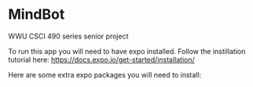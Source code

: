 # MindBot
WWU CSCI 490 series senior project

To run this app you will need to have expo installed. Follow the instillation tutorial here: https://docs.expo.io/get-started/installation/

Here are some extra expo packages you will need to install:

